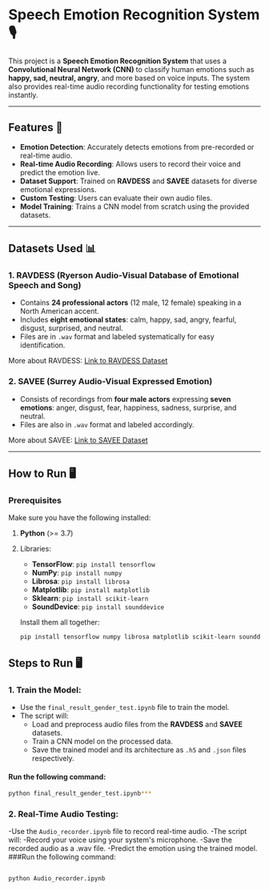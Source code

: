 # Speech Emotion Recognition System 🎙️

This project is a **Speech Emotion Recognition System** that uses a **Convolutional Neural Network (CNN)** to classify human emotions such as **happy, sad, neutral, angry**, and more based on voice inputs. The system also provides real-time audio recording functionality for testing emotions instantly.

---

## Features 🚀

- **Emotion Detection**: Accurately detects emotions from pre-recorded or real-time audio.
- **Real-time Audio Recording**: Allows users to record their voice and predict the emotion live.
- **Dataset Support**: Trained on **RAVDESS** and **SAVEE** datasets for diverse emotional expressions.
- **Custom Testing**: Users can evaluate their own audio files.
- **Model Training**: Trains a CNN model from scratch using the provided datasets.

---

## Datasets Used 📊

### 1. **RAVDESS (Ryerson Audio-Visual Database of Emotional Speech and Song)**

- Contains **24 professional actors** (12 male, 12 female) speaking in a North American accent.
- Includes **eight emotional states**: calm, happy, sad, angry, fearful, disgust, surprised, and neutral.
- Files are in `.wav` format and labeled systematically for easy identification.

More about RAVDESS: [Link to RAVDESS Dataset](https://zenodo.org/record/1188976)

### 2. **SAVEE (Surrey Audio-Visual Expressed Emotion)**

- Consists of recordings from **four male actors** expressing **seven emotions**: anger, disgust, fear, happiness, sadness, surprise, and neutral.
- Files are also in `.wav` format and labeled accordingly.

More about SAVEE: [Link to SAVEE Dataset](http://kahlan.eps.surrey.ac.uk/savee/)

---

## How to Run 🖥️

### Prerequisites

Make sure you have the following installed:

1. **Python** (>= 3.7)
2. Libraries:
   - **TensorFlow**: `pip install tensorflow`
   - **NumPy**: `pip install numpy`
   - **Librosa**: `pip install librosa`
   - **Matplotlib**: `pip install matplotlib`
   - **Sklearn**: `pip install scikit-learn`
   - **SoundDevice**: `pip install sounddevice`

   Install them all together:
   ```bash
   pip install tensorflow numpy librosa matplotlib scikit-learn sounddevice
## Steps to Run 🖥️

### 1. Train the Model:

- Use the `final_result_gender_test.ipynb` file to train the model.
- The script will:
  - Load and preprocess audio files from the **RAVDESS** and **SAVEE** datasets.
  - Train a CNN model on the processed data.
  - Save the trained model and its architecture as `.h5` and `.json` files respectively.

#### Run the following command:
```bash
python final_result_gender_test.ipynb***
```


### 2. Real-Time Audio Testing:
-Use the `Audio_recorder.ipynb` file to record real-time audio.
-The script will:
 -Record your voice using your system's microphone.
 -Save the recorded audio as a .wav file.
 -Predict the emotion using the trained model.
###Run the following command:
```bash

python Audio_recorder.ipynb
```
